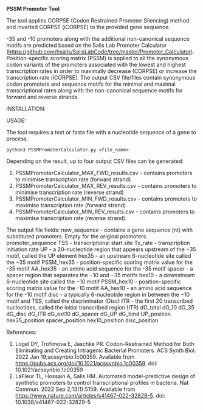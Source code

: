 **PSSM Promoter Tool**

The tool applies CORPSE (Codon Restrained Promoter Silencing) method and inverted CORPSE (iCORPSE) to the provided gene sequence.

-35 and -10 promoters along with the additional non-canonical sequence motifs are predicted based on the Salis Lab Promoter Calculator (https://github.com/hsalis/SalisLabCode/tree/master/Promoter_Calculator).
Position-specific scoring matrix (PSSM) is applied to all the synonymous codon variants of the promoters associated with the lowest and highest transcription rates in order to maximally decrease (CORPSE) or increase the transcription rate (iCORPSE).
The output CSV file/files contain synonymous codon promoters and sequence motifs for the minimal and maximal transcriptional rates along with the non-canonical sequence motifs for forward and reverse strands.

INSTALLATION:

USAGE:

The tool requires a text or fasta file with a nucleotide sequence of a gene to process.
```
python3 PSSMPromoterCalculator.py <file_name>
```

Depending on the result, up to four output CSV files can be generated:
1) PSSMPromoterCalculator_MAX_FWD_results.csv - contains promoters to minimise transcription rate (forward strand)
2) PSSMPromoterCalculator_MAX_REV_results.csv - contains promoters to minimise transcription rate (reverse strand)
3) PSSMPromoterCalculator_MIN_FWD_results.csv - contains promoters to maximise transcription rate (forward strand)
4) PSSMPromoterCalculator_MIN_REV_results.csv - contains promoters to maximise transcription rate (reverse strand).

The output file fields:
new_sequence - contains a gene sequence (nt) with substituted promoters. Empty for the original promoters.
promoter_sequence
TSS -  transcriptional start site
Tx_rate - transcription initiation rate
UP - a 20-nucleotide region that appears upstream of the −35 motif, called the UP element
hex35 -  an upstream 6-nucleotide site called the −35 motif
PSSM_hex35 - position-specific scoring matrix value for the -35 motif
AA_hex35 - an amino acid sequence for the -35 motif
spacer - a spacer region that separates the −10 and −35 motifs
hex10 - a downstream 6-nucleotide site called the −10 motif
PSSM_hex10 - position-specific scoring matrix value for the -10 motif
AA_hex10 - an amino acid sequence for the -10 motif
disc - a typically 6-nucleotide region in between the −10 motif and TSS, called the discriminator (Disc)
ITR - the first 20 transcribed nucleotides, called the initial transcribed region (ITR)
dG_total
dG_10
dG_35
dG_disc
dG_ITR
dG_ext10
dG_spacer
dG_UP
dG_bind
UP_position
hex35_position
spacer_position
hex10_position
disc_position

References:

1. Logel DY, Trofimova E, Jaschke PR. Codon-Restrained Method for Both Eliminating and Creating Intragenic Bacterial Promoters. ACS Synth Biol. 2022 Jan 19;acssynbio.1c00359. Available from https://pubs.acs.org/doi/10.1021/acssynbio.1c00359. doi: 10.1021/acssynbio.1c00359
2. LaFleur TL, Hossain A, Salis HM. Automated model-predictive design of synthetic promoters to control transcriptional profiles in bacteria. Nat Commun. 2022 Sep 2;13(1):5159. Available from https://www.nature.com/articles/s41467-022-32829-5. doi: 10.1038/s41467-022-32829-5